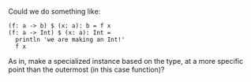 Could we do something like:

```
(f: a -> b) $ (x: a): b = f x
(f: a -> Int) $ (x: a): Int = 
  println 'we are making an Int!'
  f x
```

As in, make a specialized instance based on the type, at a more specific point than the outermost (in this case function)?
